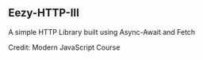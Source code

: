 ## Eezy-HTTP-III


A simple HTTP Library built using Async-Await and Fetch

Credit: Modern JavaScript Course
